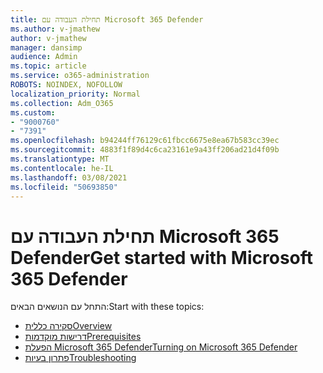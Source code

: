 ```yaml
---
title: תחילת העבודה עם Microsoft 365 Defender
ms.author: v-jmathew
author: v-jmathew
manager: dansimp
audience: Admin
ms.topic: article
ms.service: o365-administration
ROBOTS: NOINDEX, NOFOLLOW
localization_priority: Normal
ms.collection: Adm_O365
ms.custom:
- "9000760"
- "7391"
ms.openlocfilehash: b94244ff76129c61fbcc6675e8ea67b583cc39ec
ms.sourcegitcommit: 4883f1f89d4c6ca23161e9a43ff206ad21d4f09b
ms.translationtype: MT
ms.contentlocale: he-IL
ms.lasthandoff: 03/08/2021
ms.locfileid: "50693850"
---
```

# <a name="get-started-with-microsoft-365-defender"></a><span data-ttu-id="ea25a-102">תחילת העבודה עם Microsoft 365 Defender</span><span class="sxs-lookup"><span data-stu-id="ea25a-102">Get started with Microsoft 365 Defender</span></span>

<span data-ttu-id="ea25a-103">התחל עם הנושאים הבאים:</span><span class="sxs-lookup"><span data-stu-id="ea25a-103">Start with these topics:</span></span>

- [<span data-ttu-id="ea25a-104">סקירה כללית</span><span class="sxs-lookup"><span data-stu-id="ea25a-104">Overview</span></span>](https://docs.microsoft.com/microsoft-365/security/mtp/microsoft-threat-protection)
- [<span data-ttu-id="ea25a-105">דרישות מוקדמות</span><span class="sxs-lookup"><span data-stu-id="ea25a-105">Prerequisites</span></span>](https://docs.microsoft.com/microsoft-365/security/mtp/prerequisites)
- [<span data-ttu-id="ea25a-106">הפעלת Microsoft 365 Defender</span><span class="sxs-lookup"><span data-stu-id="ea25a-106">Turning on Microsoft 365 Defender</span></span>](https://docs.microsoft.com/microsoft-365/security/mtp/mtp-enable)
- [<span data-ttu-id="ea25a-107">פתרון בעיות</span><span class="sxs-lookup"><span data-stu-id="ea25a-107">Troubleshooting</span></span>](https://docs.microsoft.com/microsoft-365/security/mtp/troubleshoot)
